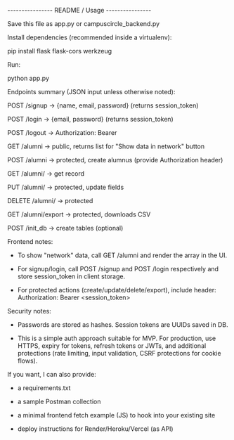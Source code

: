 ---------------- README / Usage ----------------

Save this file as app.py or campuscircle_backend.py

Install dependencies (recommended inside a virtualenv):

pip install flask flask-cors werkzeug

Run:

python app.py



Endpoints summary (JSON input unless otherwise noted):

POST /signup -> {name, email, password}  (returns session_token)

POST /login -> {email, password} (returns session_token)

POST /logout -> Authorization: Bearer <token>

GET /alumni -> public, returns list for "Show data in network" button

POST /alumni -> protected, create alumnus (provide Authorization header)

GET /alumni/<id> -> get record

PUT /alumni/<id> -> protected, update fields

DELETE /alumni/<id> -> protected

GET /alumni/export -> protected, downloads CSV

POST /init_db -> create tables (optional)



Frontend notes:

- To show "network" data, call GET /alumni and render the array in the UI.

- For signup/login, call POST /signup and POST /login respectively and store session_token in client storage.

- For protected actions (create/update/delete/export), include header: Authorization: Bearer <session_token>



Security notes:

- Passwords are stored as hashes. Session tokens are UUIDs saved in DB.

- This is a simple auth approach suitable for MVP. For production, use HTTPS, expiry for tokens, refresh tokens or JWTs, and additional protections (rate limiting, input validation, CSRF protections for cookie flows).



If you want, I can also provide:

- a requirements.txt

- a sample Postman collection

- a minimal frontend fetch example (JS) to hook into your existing site

- deploy instructions for Render/Heroku/Vercel (as API)
